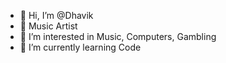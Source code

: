- 👋 Hi, I’m @Dhavik
- 🎤 Music Artist
- 👀 I’m interested in Music, Computers, Gambling
- 🌱 I’m currently learning Code

<!---
Dhavik/Dhavik is a ✨ special ✨ repository because its `README.md` (this file) appears on your GitHub profile.
You can click the Preview link to take a look at your changes.
--->
